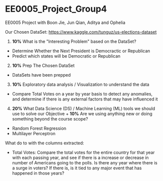 # EE0005_Project_Group4
EE0005 Project with Boon Jie, Jun Qian, Aditya and Ophelia

Our Chosen DataSet: https://www.kaggle.com/tunguz/us-elections-dataset

1) **10%** What is the "Interesting Problem" based on the DataSet?
  - Determine Whether the Next President is Democractic or Republican
  - Predict which states will be Democratic or Republican
  
2) **10%** Prep The Chosen DataSet
  - DataSets have been prepped
  
3) **10%** Exploratory data analysis / Visualization to understand the data
  - Compare Total Votes on a year by year basis to detect any anomalies, and determine if there is any external factors that may have influenced it
  
4) **20%** What Data Science (DS) / Machine Learning (ML) tools we should use to solve our Objective + **10%** Are we using anything new or doing something beyond the course scope?
  - Random Forest Regression
  - Multilayer Perceptron


What do to with the columns extracted:
- Total Votes: Compare the total votes for the entire country for that year with each passing year, and see if there is a increase or decrease in number of Americans going to the polls. Is there any year where there is a surge in voters? If there is, is it tied to any major event that has happened in those years?
